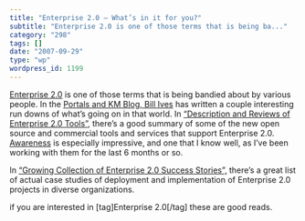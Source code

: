 ```yaml
---
title: "Enterprise 2.0 – What’s in it for you?"
subtitle: "Enterprise 2.0 is one of those terms that is being ba..."
category: "298"
tags: []
date: "2007-09-29"
type: "wp"
wordpress_id: 1199
---
```

[Enterprise 2.0](http://en.wikipedia.org/wiki/Enterprise_2.0) is one of those terms that is being bandied about by various people. In the [Portals and KM Blog, Bill Ives](http://billives.typepad.com/portals_and_km/) has written a couple interesting run downs of what’s going on in that world. 
In [“Description and Reviews of Enterprise 2.0 Tools”](http://billives.typepad.com/portals_and_km/2007/09/descriptions-an.html), there’s a good summary of some of the new open source and commercial tools and services that support Enterprise 2.0. [Awareness](http://www.awarenessnetworks.com/home/) is especially impressive, and one that I know well, as I’ve been working with them for the last 6 months or so. 

In [“Growing Collection of Enterprise 2.0 Success Stories”,](http://billives.typepad.com/portals_and_km/2007/09/growing-collect.html) there’s a great list of actual case studies of deployment and implementation of Enterprise 2.0 projects in diverse organizations. 

if you are interested in [tag]Enterprise 2.0[/tag] these are good reads.